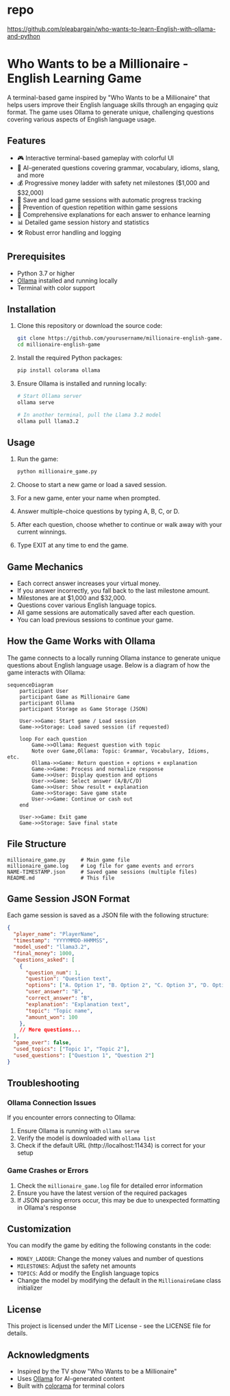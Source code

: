 # repo
https://github.com/pleabargain/who-wants-to-learn-English-with-ollama-and-python

# Who Wants to be a Millionaire - English Learning Game

A terminal-based game inspired by "Who Wants to be a Millionaire" that helps users improve their English language skills through an engaging quiz format. The game uses Ollama to generate unique, challenging questions covering various aspects of English language usage.

## Features

- 🎮 Interactive terminal-based gameplay with colorful UI
- 🧠 AI-generated questions covering grammar, vocabulary, idioms, slang, and more
- 💰 Progressive money ladder with safety net milestones ($1,000 and $32,000)
- 💾 Save and load game sessions with automatic progress tracking
- 🔄 Prevention of question repetition within game sessions
- 🧩 Comprehensive explanations for each answer to enhance learning
- 📊 Detailed game session history and statistics
- 🛠️ Robust error handling and logging

## Prerequisites

- Python 3.7 or higher
- [Ollama](https://github.com/ollama/ollama) installed and running locally
- Terminal with color support

## Installation

1. Clone this repository or download the source code:
   ```bash
   git clone https://github.com/yourusername/millionaire-english-game.git
   cd millionaire-english-game
   ```

2. Install the required Python packages:
   ```bash
   pip install colorama ollama
   ```

3. Ensure Ollama is installed and running locally:
   ```bash
   # Start Ollama server
   ollama serve
   
   # In another terminal, pull the Llama 3.2 model
   ollama pull llama3.2
   ```

## Usage

1. Run the game:
   ```bash
   python millionaire_game.py
   ```

2. Choose to start a new game or load a saved session.

3. For a new game, enter your name when prompted.

4. Answer multiple-choice questions by typing A, B, C, or D.

5. After each question, choose whether to continue or walk away with your current winnings.

6. Type EXIT at any time to end the game.

## Game Mechanics

- Each correct answer increases your virtual money.
- If you answer incorrectly, you fall back to the last milestone amount.
- Milestones are at $1,000 and $32,000.
- Questions cover various English language topics.
- All game sessions are automatically saved after each question.
- You can load previous sessions to continue your game.

## How the Game Works with Ollama

The game connects to a locally running Ollama instance to generate unique questions about English language usage. Below is a diagram of how the game interacts with Ollama:

```mermaid
sequenceDiagram
    participant User
    participant Game as Millionaire Game
    participant Ollama
    participant Storage as Game Storage (JSON)
    
    User->>Game: Start game / Load session
    Game->>Storage: Load saved session (if requested)
    
    loop For each question
        Game->>Ollama: Request question with topic
        Note over Game,Ollama: Topic: Grammar, Vocabulary, Idioms, etc.
        Ollama->>Game: Return question + options + explanation
        Game->>Game: Process and normalize response
        Game->>User: Display question and options
        User->>Game: Select answer (A/B/C/D)
        Game->>User: Show result + explanation
        Game->>Storage: Save game state
        User->>Game: Continue or cash out
    end
    
    User->>Game: Exit game
    Game->>Storage: Save final state
```

## File Structure

```
millionaire_game.py     # Main game file
millionaire_game.log    # Log file for game events and errors
NAME-TIMESTAMP.json     # Saved game sessions (multiple files)
README.md               # This file
```

## Game Session JSON Format

Each game session is saved as a JSON file with the following structure:

```json
{
  "player_name": "PlayerName",
  "timestamp": "YYYYMMDD-HHMMSS",
  "model_used": "llama3.2",
  "final_money": 1000,
  "questions_asked": [
    {
      "question_num": 1,
      "question": "Question text",
      "options": ["A. Option 1", "B. Option 2", "C. Option 3", "D. Option 4"],
      "user_answer": "B",
      "correct_answer": "B",
      "explanation": "Explanation text",
      "topic": "Topic name",
      "amount_won": 100
    },
    // More questions...
  ],
  "game_over": false,
  "used_topics": ["Topic 1", "Topic 2"],
  "used_questions": ["Question 1", "Question 2"]
}
```

## Troubleshooting

### Ollama Connection Issues

If you encounter errors connecting to Ollama:

1. Ensure Ollama is running with `ollama serve`
2. Verify the model is downloaded with `ollama list`
3. Check if the default URL (http://localhost:11434) is correct for your setup

### Game Crashes or Errors

1. Check the `millionaire_game.log` file for detailed error information
2. Ensure you have the latest version of the required packages
3. If JSON parsing errors occur, this may be due to unexpected formatting in Ollama's response

## Customization

You can modify the game by editing the following constants in the code:

- `MONEY_LADDER`: Change the money values and number of questions
- `MILESTONES`: Adjust the safety net amounts
- `TOPICS`: Add or modify the English language topics
- Change the model by modifying the default in the `MillionaireGame` class initializer

## License

This project is licensed under the MIT License - see the LICENSE file for details.

## Acknowledgments

- Inspired by the TV show "Who Wants to be a Millionaire"
- Uses [Ollama](https://github.com/ollama/ollama) for AI-generated content
- Built with [colorama](https://pypi.org/project/colorama/) for terminal colors
